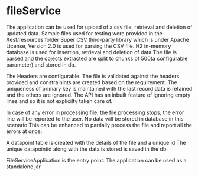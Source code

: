 # fileService
The application can be used for upload of a csv file, retrieval and deletion of updated data.
Sample files used for testing were provided in the /test/resources folder
Super CSV third-party library which is under Apache License, Version 2.0 is used for parsing the CSV file.
H2 in-memory database is used for insertion, retrieval and deletion of data
The file is parsed and the objects extracted are split to chunks of 500(a configurable parameter) and stored in db.

The Headers are configurable. The file is validated against the headers provided and constrainints are created based on the requirement.
The uniqueness of primary key is maintained with the last record data is retained and the others are ignored.
The API has an inbuilt feature of ignoring empty lines and so it is not explicilty taken care of.

In case of any error in processing file, the file processing stops, the error line will be reported to the user.
No data will be stored in database in this scenario
This can be enhanced to partially process the file and report all the errors at once.


A datapoint table is created with the details of the file and a unique id
The unique datapointid along with the data is stored is saved in the db.

FileServiceApplication is the entry point. The application can be used as a standalone jar

